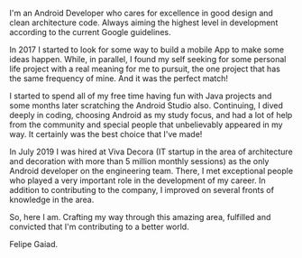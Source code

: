 I'm an Android Developer who cares for excellence in good design and clean architecture code. Always aiming the highest level in development according to the current Google guidelines.

In 2017 I started to look for some way to build a mobile App to make some ideas happen. While, in parallel, I found my self seeking for some personal life project with a real meaning for me to pursuit, the one project that has the same frequency of mine. And it was the perfect match!

I started to spend all of my free time having fun with Java projects and some months later scratching the Android Studio also. Continuing, I dived deeply in coding, choosing Android as my study focus, and had a lot of help from the community and special people that unbelievably appeared in my way. It certainly was the best choice that I've made!

In July 2019 I was hired at Viva Decora (IT startup in the area of architecture and decoration with more than 5 million monthly sessions) as the only Android developer on the engineering team. There, I met exceptional people who played a very important role in the development of my career. In addition to contributing to the company, I improved on several fronts of knowledge in the area.

So, here I am. Crafting my way through this amazing area, fulfilled and convicted that I'm contributing to a better world.

Felipe Gaiad.
